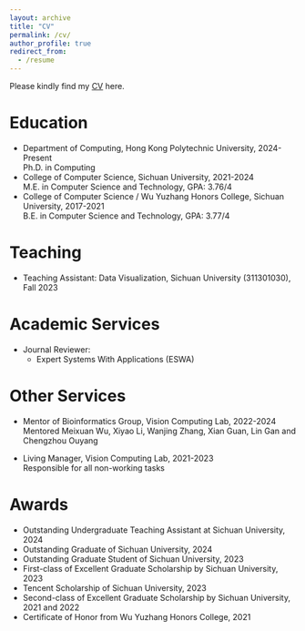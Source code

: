 ```yaml
---
layout: archive
title: "CV"
permalink: /cv/
author_profile: true
redirect_from:
  - /resume
---
```


<!-- {% include base_path %} -->

Please kindly find my [CV](https://echochou990919.github.io/files/YiZhou_CV.pdf) here.

# Education

- Department of Computing, Hong Kong Polytechnic University, 2024-Present  
Ph.D. in Computing
- College of Computer Science, Sichuan University, 2021-2024  
M.E. in Computer Science and Technology, GPA: 3.76/4  
- College of Computer Science / Wu Yuzhang Honors College, Sichuan University, 2017-2021  
B.E. in Computer Science and Technology, GPA: 3.77/4  

# Teaching

<!--  (311301030) -->
- Teaching Assistant: Data Visualization, Sichuan University (311301030), Fall 2023
<!-- - Invited Teaching Assistant: Data Visualization, Sichuan University, Spring 2024 -->

# Academic Services

- Journal Reviewer:
  - Expert Systems With Applications (ESWA)

# Other Services

- Mentor of Bioinformatics Group, Vision Computing Lab, 2022-2024  
Mentored Meixuan Wu, Xiyao Li, Wanjing Zhang, Xian Guan, Lin Gan and Chengzhou Ouyang  
<!-- Mentored Chengzhou Ouyang and  -->
<!-- Gogoing Projects: Prediction of various RNA-disease associations, Prediction of enhancer-promoter interactions, Prediction of RNA-protein interactions   -->
- Living Manager, Vision Computing Lab, 2021-2023  
Responsible for all non-working tasks  

# Awards

- Outstanding Undergraduate Teaching Assistant at Sichuan University, 2024  
- Outstanding Graduate of Sichuan University, 2024  
- Outstanding Graduate Student of Sichuan University, 2023  
- First-class of Excellent Graduate Scholarship by Sichuan University, 2023  
- Tencent Scholarship of Sichuan University, 2023  
- Second-class of Excellent Graduate Scholarship by Sichuan University, 2021 and 2022  
- Certificate of Honor from Wu Yuzhang Honors College, 2021  